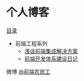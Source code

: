 # 个人博客

[目录](https://github.com/fouber/blog/issues)

* 前端工程系列
    * [浅谈前端集成解决方案](https://github.com/fouber/blog/issues/1)
    * [前端开发体系建设日记](https://github.com/fouber/blog/issues/2)

微博 [@前端农民工](http://www.weibo.com/fouber)
